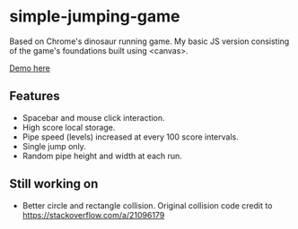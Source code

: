 # simple-jumping-game
Based on Chrome's dinosaur running game. My basic JS version consisting of the game's foundations built using &lt;canvas>.

[Demo here](https://nicolylw.github.io/simple-jumping-game)

## Features
- Spacebar and mouse click interaction.
- High score local storage.
- Pipe speed (levels) increased at every 100 score intervals.
- Single jump only.
- Random pipe height and width at each run.

## Still working on
- Better circle and rectangle collision. Original collision code credit to https://stackoverflow.com/a/21096179 
